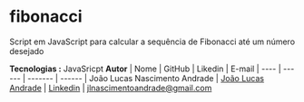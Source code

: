 # fibonacci
Script em JavaScript para calcular a sequência de Fibonacci até um número desejado


**Tecnologias :**
JavaSricpt
**Autor**
 | Nome | GitHub | Likedin | E-mail
 | ---- | ------ | ------- | ------
 | João Lucas Nascimento Andrade | [João Lucas Andrade](https://github.com/Jlucas93) | [Linkedin](https://www.linkedin.com/in/joão-lucas-nascimento-andrade-34574398) | jlnascimentoandrade@gmail.com
